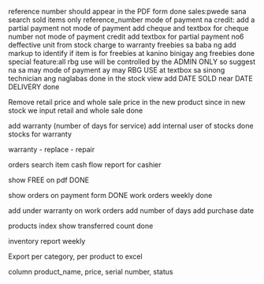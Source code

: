 reference number should appear in the PDF form done
sales:pwede sana search sold items only reference_number
mode of payment na credit: add a partial payment not
mode of payment add cheque and textbox for cheque number not
mode of payment credit add textbox for partial payment no6
deffective unit from stock charge to warranty
freebies sa baba ng add markup to identify if item is for freebies at kanino binigay ang freebies done
special feature:all rbg use will be controlled by the ADMIN ONLY so suggest na sa may mode of payment ay may RBG USE at textbox sa sinong technician ang naglabas done
in the stock view  add DATE SOLD near DATE DELIVERY done

Remove retail price and whole sale price in the new product since in new stock we input retail and whole sale done



add warranty (number of days for service)
add internal user of stocks done
stocks for warranty

warranty - replace
         - repair

orders search item
cash flow report for cashier 

show FREE on pdf DONE

show orders on payment form DONE
work orders weekly done

add under warranty on work orders
 add number of days
 add purchase date

 products index show transferred count done

 inventory report weekly




 Export per category, per product to excel

 column product_name, price, serial number, status